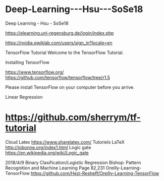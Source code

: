 # Deep-Learning---Hsu---SoSe18
Deep Learning - Hsu - SoSe18

https://elearning.uni-regensburg.de/login/index.php

https://nvidia.qwiklab.com/users/sign_in?locale=en

TensorFlow Tutorial
Welcome to the TensorFlow Tutorial.

Installing TensorFlow

https://www.tensorflow.org/
https://github.com/tensorflow/tensorflow/tree/r1.5
 
Please install TensorFlow on your computer before you arrive.


Linear Regression
# https://github.com/sherrym/tf-tutorial

Cloud Latex 
https://www.sharelatex.com/
Tutoriels LaTeX
http://jobonne.org/index1.html
Logic gate
https://en.wikipedia.org/wiki/Logic_gate

2018/4/9
Binary Clasification/Logistic Regression
Bishop: Pattern Recognition and Machine Learning
Page 82,231
Oreilly-Learning-TensorFlow
https://github.com/Hezi-Resheff/Oreilly-Learning-TensorFlow
